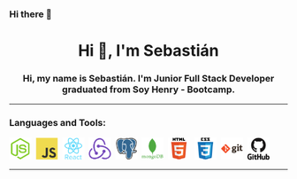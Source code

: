 ### Hi there 👋
<div id="header" align="center">
  <h1>Hi 👋, I'm Sebastián</h1>
  <h3>Hi, my name is Sebastián. I'm Junior Full Stack Developer graduated from Soy Henry - Bootcamp. </h3>
</div>

---

<div align="left">
  <h3>Languages and Tools:</h3>
  <div>
    <img src="https://github.com/devicons/devicon/blob/master/icons/nodejs/nodejs-original.svg" title="Node.js" alt="Node.js" width="40" height="40"/>&nbsp;
    <img src="https://github.com/devicons/devicon/blob/master/icons/javascript/javascript-original.svg" alt="Node.js" width="40" height="40"/>&nbsp;
    <img src="https://github.com/devicons/devicon/blob/master/icons/react/react-original-wordmark.svg" width="40" height="40"/>&nbsp;
    <img src="https://github.com/devicons/devicon/blob/master/icons/redux/redux-original.svg" width="40" height="40"/>&nbsp;
    <img src="https://github.com/devicons/devicon/blob/master/icons/postgresql/postgresql-original.svg" width="40" height="40"/>&nbsp;
    <img src="https://github.com/devicons/devicon/blob/master/icons/mongodb/mongodb-plain-wordmark.svg" alt="Node.js" width="40" height="40"/>&nbsp;
    <img src="https://github.com/devicons/devicon/blob/master/icons/html5/html5-original-wordmark.svg" width="40" height="40"/>&nbsp;
    <img src="https://github.com/devicons/devicon/blob/master/icons/css3/css3-original-wordmark.svg" alt="Node.js" width="40" height="40"/>&nbsp;
    <img src="https://github.com/devicons/devicon/blob/master/icons/git/git-original-wordmark.svg" width="40" height="40"/>&nbsp;
    <img src="https://github.com/devicons/devicon/blob/master/icons/github/github-original-wordmark.svg" alt="Node.js" width="40" height="40"/>&nbsp;
  </div>
</div>

---

<!--
**sediaz84/sediaz84** is a ✨ _special_ ✨ repository because its `README.md` (this file) appears on your GitHub profile.

Here are some ideas to get you started:

- 🔭 I’m currently working on ...
- 🌱 I’m currently learning ...
- 👯 I’m looking to collaborate on ...
- 🤔 I’m looking for help with ...
- 💬 Ask me about ...
- 📫 How to reach me: ...
- 😄 Pronouns: ...
- ⚡ Fun fact: ...
-->
